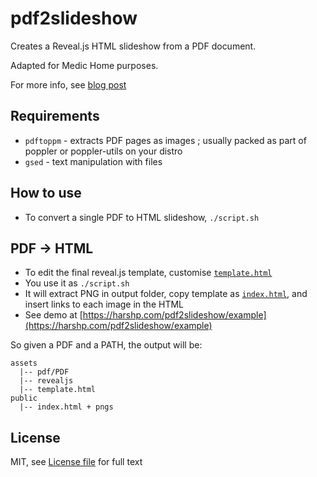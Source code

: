 # pdf2slideshow

Creates a Reveal.js HTML slideshow from a PDF document.

Adapted for Medic Home purposes.

For more info, see [blog post](https://harshp.com/dev/webdev/pdf2slideshow)

## Requirements

- `pdftoppm` - extracts PDF pages as images ; usually packed as part of poppler or poppler-utils on your distro
- `gsed` - text manipulation with files

## How to use

- To convert a single PDF to HTML slideshow, `./script.sh`

## PDF -> HTML

- To edit the final reveal.js template, customise [`template.html`](template.html)
- You use it as `./script.sh`
- It will extract PNG in output folder, copy template as [`index.html`](public/index.html), and insert links to each image in the HTML
- See demo at [https://harshp.com/pdf2slideshow/example](https://harshp.com/pdf2slideshow/example)

So given a PDF and a PATH, the output will be:
```
assets
  |-- pdf/PDF
  |-- revealjs
  |-- template.html
public
  |-- index.html + pngs
```

## License

MIT, see [License file](LICENSE) for full text
